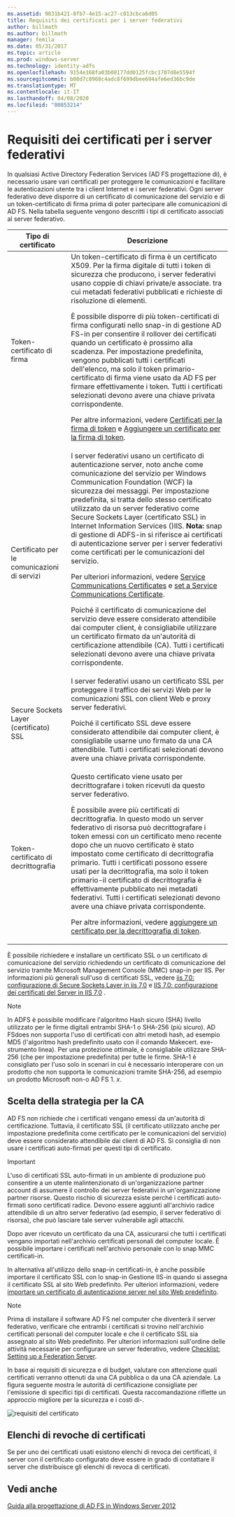 ```yaml
---
ms.assetid: 9831b421-8fb7-4e15-ac27-c013cbca6d05
title: Requisiti dei certificati per i server federativi
author: billmath
ms.author: billmath
manager: femila
ms.date: 05/31/2017
ms.topic: article
ms.prod: windows-server
ms.technology: identity-adfs
ms.openlocfilehash: 9154e168fa03b08177dd0125fcbc1707d8e5594f
ms.sourcegitcommit: b00d7c8968c4adc8f699dbee694afe6ed36bc9de
ms.translationtype: MT
ms.contentlocale: it-IT
ms.lasthandoff: 04/08/2020
ms.locfileid: "80853214"
---
```

# <a name="certificate-requirements-for-federation-servers"></a>Requisiti dei certificati per i server federativi

In qualsiasi Active Directory Federation Services \(AD FS progettazione di\), è necessario usare vari certificati per proteggere le comunicazioni e facilitare le autenticazioni utente tra i client Internet e i server federativi. Ogni server federativo deve disporre di un certificato di comunicazione del servizio e di un token\-certificato di firma prima di poter partecipare alle comunicazioni di AD FS. Nella tabella seguente vengono descritti i tipi di certificato associati al server federativo.  
  
|Tipo di certificato|Descrizione|  
|--------------------|---------------|  
|Token\-certificato di firma|Un token\-certificato di firma è un certificato X509. Per la firma digitale di tutti i token di sicurezza che producono, i server federativi usano coppie di chiavi private\/e associate. tra cui metadati federativi pubblicati e richieste di risoluzione di elementi.<p>È possibile disporre di più token\-certificati di firma configurati nello snap-in di gestione AD FS\-in per consentire il rollover dei certificati quando un certificato è prossimo alla scadenza. Per impostazione predefinita, vengono pubblicati tutti i certificati dell'elenco, ma solo il token primario\-certificato di firma viene usato da AD FS per firmare effettivamente i token. Tutti i certificati selezionati devono avere una chiave privata corrispondente.<p>Per altre informazioni, vedere [Certificati per la firma di token](Token-Signing-Certificates.md) e [Aggiungere un certificato per la firma di token](../../ad-fs/deployment/Add-a-Token-Signing-Certificate.md).|  
|Certificato per le comunicazioni di servizi|I server federativi usano un certificato di autenticazione server, noto anche come comunicazione del servizio per Windows Communication Foundation \(WCF\) la sicurezza dei messaggi. Per impostazione predefinita, si tratta dello stesso certificato utilizzato da un server federativo come Secure Sockets Layer \(certificato SSL\) in Internet Information Services \(\)IIS. **Nota:** snap di gestione di ADFS\-in si riferisce ai certificati di autenticazione server per i server federativi come certificati per le comunicazioni del servizio.<p>Per ulteriori informazioni, vedere [Service Communications Certificates](Service-Communications-Certificates.md) e [set a Service Communications Certificate](../../ad-fs/deployment/Set-a-Service-Communications-Certificate.md).<p>Poiché il certificato di comunicazione del servizio deve essere considerato attendibile dai computer client, è consigliabile utilizzare un certificato firmato da un'autorità di certificazione attendibile \(CA\). Tutti i certificati selezionati devono avere una chiave privata corrispondente.|  
|Secure Sockets Layer \(certificato\) SSL|I server federativi usano un certificato SSL per proteggere il traffico dei servizi Web per le comunicazioni SSL con client Web e proxy server federativi.<p>Poiché il certificato SSL deve essere considerato attendibile dai computer client, è consigliabile usarne uno firmato da una CA attendibile. Tutti i certificati selezionati devono avere una chiave privata corrispondente.|  
|Token\-certificato di decrittografia|Questo certificato viene usato per decrittografare i token ricevuti da questo server federativo.<p>È possibile avere più certificati di decrittografia. In questo modo un server federativo di risorsa può decrittografare i token emessi con un certificato meno recente dopo che un nuovo certificato è stato impostato come certificato di decrittografia primario. Tutti i certificati possono essere usati per la decrittografia, ma solo il token primario\-il certificato di decrittografia è effettivamente pubblicato nei metadati federativi. Tutti i certificati selezionati devono avere una chiave privata corrispondente.<p>Per altre informazioni, vedere [aggiungere un certificato per la decrittografia di token](../../ad-fs/deployment/Add-a-Token-Decrypting-Certificate.md).|  
  
È possibile richiedere e installare un certificato SSL o un certificato di comunicazione del servizio richiedendo un certificato di comunicazione del servizio tramite Microsoft Management Console \(MMC\) snap\-in per IIS. Per informazioni più generali sull'uso di certificati SSL, vedere [iis 7,0: configurazione di Secure Sockets Layer in iis 7,0](https://go.microsoft.com/fwlink/?LinkID=108544) e [IIS 7,0: configurazione dei certificati del Server in IIS 7,0](https://go.microsoft.com/fwlink/?LinkID=108545) .  
  
> [!NOTE]  
> In ADFS è possibile modificare l'algoritmo Hash sicuro \(SHA\) livello utilizzato per le firme digitali entrambi SHA\-1 o SHA\-256 \(più sicuro\). AD FSdoes non supporta l'uso di certificati con altri metodi hash, ad esempio MD5 \(l'algoritmo hash predefinito usato con il comando Makecert. exe\-strumento linea\). Per una protezione ottimale, è consigliabile utilizzare SHA\-256 \(che per impostazione predefinita\) per tutte le firme. SHA\-1 è consigliato per l'uso solo in scenari in cui è necessario interoperare con un prodotto che non supporta le comunicazioni tramite SHA\-256, ad esempio un prodotto Microsoft non\-o AD FS 1. *x*.  
  
## <a name="determining-your-ca-strategy"></a>Scelta della strategia per la CA  
AD FS non richiede che i certificati vengano emessi da un'autorità di certificazione. Tuttavia, il certificato SSL \(il certificato utilizzato anche per impostazione predefinita come certificato per le comunicazioni del servizio\) deve essere considerato attendibile dai client di AD FS. Si consiglia di non usare i certificati auto\-firmati per questi tipi di certificato.  
  
> [!IMPORTANT]  
> L'uso di certificati SSL auto\-firmati in un ambiente di produzione può consentire a un utente malintenzionato di un'organizzazione partner account di assumere il controllo dei server federativi in un'organizzazione partner risorse. Questo rischio di sicurezza esiste perché i certificati auto\-firmati sono certificati radice. Devono essere aggiunti all'archivio radice attendibile di un altro server federativo \(ad esempio, il server federativo di risorsa\), che può lasciare tale server vulnerabile agli attacchi.  
  
Dopo aver ricevuto un certificato da una CA, assicurarsi che tutti i certificati vengano importati nell'archivio certificati personali del computer locale. È possibile importare i certificati nell'archivio personale con lo snap MMC certificati\-in.  
  
In alternativa all'utilizzo dello snap-in certificati\-in, è anche possibile importare il certificato SSL con lo snap-in Gestione IIS\-in quando si assegna il certificato SSL al sito Web predefinito. Per ulteriori informazioni, vedere [importare un certificato di autenticazione server nel sito Web predefinito](../../ad-fs/deployment/Import-a-Server-Authentication-Certificate-to-the-Default-Web-Site.md).  
  
> [!NOTE]  
> Prima di installare il software AD FS nel computer che diventerà il server federativo, verificare che entrambi i certificati si trovino nell'archivio certificati personali del computer locale e che il certificato SSL sia assegnato al sito Web predefinito. Per ulteriori informazioni sull'ordine delle attività necessarie per configurare un server federativo, vedere [Checklist: Setting up a Federation Server](../../ad-fs/deployment/Checklist--Setting-Up-a-Federation-Server.md).  
  
In base ai requisiti di sicurezza e di budget, valutare con attenzione quali certificati verranno ottenuti da una CA pubblica o da una CA aziendale. La figura seguente mostra le autorità di certificazione consigliate per l'emissione di specifici tipi di certificati. Questa raccomandazione riflette un approccio migliore per la sicurezza e i costi di\-.  
  
![requisiti del certificato](media/adfs2_fedserver_certstory_1.png)  
  
## <a name="certificate-revocation-lists"></a>Elenchi di revoche di certificati  
Se per uno dei certificati usati esistono elenchi di revoca dei certificati, il server con il certificato configurato deve essere in grado di contattare il server che distribuisce gli elenchi di revoca di certificati.  
  
## <a name="see-also"></a>Vedi anche
[Guida alla progettazione di AD FS in Windows Server 2012](AD-FS-Design-Guide-in-Windows-Server-2012.md)
